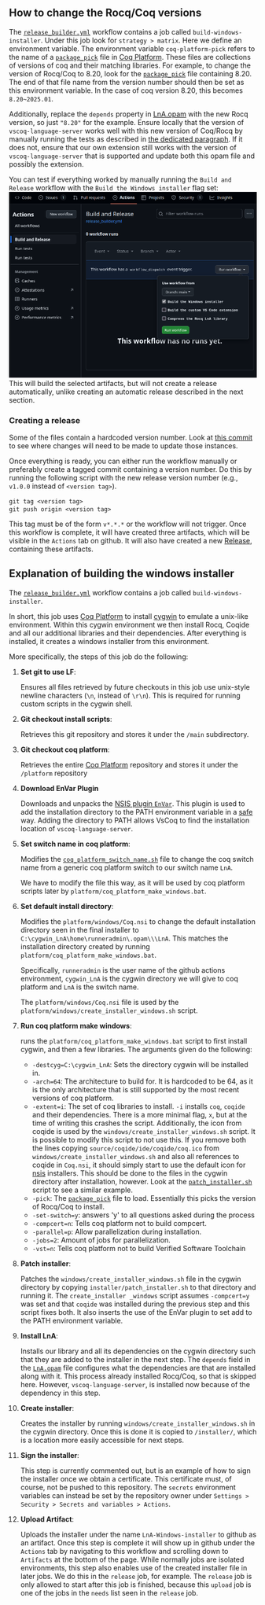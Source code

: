 ## How to change the Rocq/Coq versions

The [`release_builder.yml`] workflow contains a job called `build-windows-installer`. Under this job look for `strategy > matrix`. Here we define an environment variable. The environment variable `coq-platform-pick` refers to the name of a [`package_pick`] file in [Coq Platform]. These files are collections of versions of coq and their matching libraries. For example, to change the version of Rocq/Coq to 8.20, look for the [`package_pick`] file containing 8.20. The end of that file name from the version number should then be set as this environment variable. In the case of coq version 8.20, this becomes `8.20~2025.01`.

Additionally, replace the `depends` property in [LnA.opam](/library/LnA.opam) with the new Rocq version, so just `"8.20"` for the example. Ensure locally that the version of `vscoq-language-server` works well with this new version of Coq/Rocq by manually running the tests as described in [the dedicated paragraph](https://github.com/logic-and-applications/rocq-lna/tree/main/library#testing). If it does not, ensure that our own extension still works with the version of `vscoq-language-server` that is supported and update both this opam file and possibly the extension.

You can test if everything worked by manually running the `Build and Release` workflow with the `Build the Windows installer` flag set:
![Manually running the `create installer` workflow](/images/manually-running-build-and-release.png)
This will build the selected artifacts, but will not create a release automatically, unlike creating an automatic release described in the next section.

### Creating a release

Some of the files contain a hardcoded version number. Look at [this commit](https://github.com/logic-and-applications/rocq-lna/commit/9a5002e3ae724fca3725decbe79bb5d3e8543357) to see where changes will need to be made to update those instances.

Once everything is ready, you can either run the workflow manually or preferably create a tagged commit containing a version number. Do this by running the following script with the new release version number (e.g., `v1.0.0` instead of `<version tag>`).

```shell
git tag <version tag>
git push origin <version tag>
```

This tag must be of the form `v*.*.*` or the workflow will not trigger. Once this workflow is complete, it will have created three artifacts, which will be visible in the `Actions` tab on github. It will also have created a new [Release](https://github.com/logic-and-applications/rocq-lna/releases), containing these artifacts.

## Explanation of building the windows installer

The [`release_builder.yml`] workflow contains a job called `build-windows-installer`.

In short, this job uses [Coq Platform] to install [cygwin](https://cygwin.com/) to emulate a unix-like environment. Within this cygwin environment we then install Rocq, Coqide and all our additional libraries and their dependencies. After everything is installed, it creates a windows installer from this environment.

More specifically, the steps of this job do the following:

1. **Set git to use LF**:

   Ensures all files retrieved by future checkouts in this job use unix-style newline characters (`\n`, instead of `\r\n`). This is required for running custom scripts in the cygwin shell.

2. **Git checkout install scripts**:

   Retrieves this git repository and stores it under the `/main` subdirectory.

3. **Git checkout coq platform**:

   Retrieves the entire [Coq Platform] repository and stores it under the `/platform` repository

4. **Download EnVar Plugin**

   Downloads and unpacks the [NSIS plugin `EnVar`](https://github.com/GsNSIS/EnVar/). This plugin is used to add the installation directory to the PATH environment variable in a [safe](https://nsis.sourceforge.io/Setting_Environment_Variables) way. Adding the directory to PATH allows VsCoq to find the installation location of `vscoq-language-server`.

5. **Set switch name in coq platform**:

   Modifies the [`coq_platform_switch_name.sh`](https://github.com/coq/platform/blob/main/package_picks/coq_platform_switch_name.sh) file to change the coq switch name from a generic coq platform switch to our switch name `LnA`.

   We have to modify the file this way, as it will be used by coq platform scripts later by `platform/coq_platform_make_windows.bat`.

6. **Set default install directory**:

   Modifies the `platform/windows/Coq.nsi` to change the default installation directory seen in the final installer to `C:\cygwin_LnA\home\runneradmin\.opam\\\LnA`. This matches the installation directory created by running `platform/coq_platform_make_windows.bat`.

   Specifically, `runneradmin` is the user name of the github actions environment, `cygwin_LnA` is the cygwin directory we will give to coq platform and `LnA` is the switch name.

   The `platform/windows/Coq.nsi` file is used by the `platform/windows/create_installer_windows.sh` script.

7. **Run coq platform make windows**:

   runs the `platform/coq_platform_make_windows.bat` script to first install cygwin, and then a few libraries. The arguments given do the following:

   - `-destcyg=C:\cygwin_LnA`: Sets the directory cygwin will be installed in.
   - `-arch=64`: The architecture to build for. It is hardcoded to be 64, as it is the only architecture that is still supported by the most recent versions of coq platform.
   - `-extent=i`: The set of coq libraries to install. `-i` installs `coq`, `coqide` and their dependencies. There is a more minimal flag, `x`, but at the time of writing this crashes the script. Additionally, the icon from coqide is used by the `windows/create_installer_windows.sh` script. It is possible to modify this script to not use this. If you remove both the lines copying `source/coqide/ide/coqide/coq.ico` from `windows/create_installer_windows.sh` and also all references to coqide in `Coq.nsi`, it should simply start to use the default icon for [nsis] installers. This should be done to the files in the cygwin directory after installation, however. Look at the [`patch_installer.sh`] script to see a similar example.
   - `-pick`: The [`package_pick`] file to load. Essentially this picks the version of Rocq/Coq to install.
   - `-set-switch=y`: answers 'y' to all questions asked during the process
   - `-compcert=n`: Tells coq platform not to build compcert.
   - `-parallel=p`: Allow parallelization during installation.
   - `-jobs=2`: Amount of jobs for parallelization.
   - `-vst=n`: Tells coq platform not to build Verified Software Toolchain

8. **Patch installer**:

   Patches the `windows/create_installer_windows.sh` file in the cygwin directory by copying `installer/patch_installer.sh` to that directory and running it. The `create_installer _windows` script assumes `-compcert=y` was set and that `coqide` was installed during the previous step and this script fixes both. It also inserts the use of the EnVar plugin to set add to the PATH environment variable.

9. **Install LnA**:

   Installs our library and all its dependencies on the cygwin directory such that they are added to the installer in the next step. The `depends` field in the [`LnA.opam`](/library/LnA.opam) file configures what the dependencies are that are installed along with it. This process already installed Rocq/Coq, so that is skipped here. However, `vscoq-language-server`, is installed now because of the dependency in this step.

10. **Create installer**:

    Creates the installer by running `windows/create_installer_windows.sh` in the cygwin directory. Once this is done it is copied to `/installer/`, which is a location more easily accessible for next steps.

11. **Sign the installer**:

    This step is currently commented out, but is an example of how to sign the installer once we obtain a certificate. This certificate must, of course, not be pushed to this repository. The `secrets` environment variables can instead be set by the repository owner under `Settings > Security > Secrets and variables > Actions`.

12. **Upload Artifact**:

    Uploads the installer under the name `LnA-Windows-installer` to github as an artifact. Once this step is complete it will show up in github under the `Actions` tab by navigating to this workflow and scrolling down to `Artifacts` at the bottom of the page. While normally jobs are isolated environments, this step also enables use of the created installer file in later jobs. We do this in the `release` job, for example. The `release` job is only allowed to start after this job is finished, because this `upload` job is one of the jobs in the `needs` list seen in the `release` job.

<!-- Links -->

[Coq Platform]: https://github.com/coq/platform
[nsis]: https://nsis.sourceforge.io/Main_Page
[`patch_installer.sh`]: /installer/patch_installer.sh
[`package_pick`]: https://github.com/coq/platform/tree/main/package_picks
[`release_builder.yml`]: /.github/workflows//release_builder.yml
